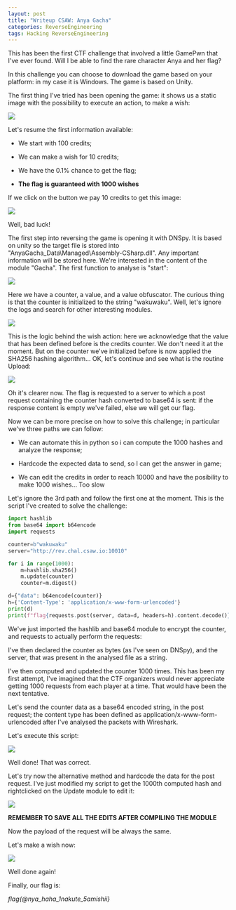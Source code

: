```yaml
---
layout: post
title: "Writeup CSAW: Anya Gacha"
categories: ReverseEngineering
tags: Hacking ReverseEngineering
---
```


This has been the first CTF challenge that involved a little GamePwn that I've ever found. Will I be able to find the rare character Anya and her flag?

<!--excerpt-->

In this challenge you can choose to download the game based on your platform: in my case it is Windows. The game is based on Unity.

The first thing I've tried has been opening the game: it shows us a static image with the possibility to execute an action, to make a wish: 

![](/img/anyagacha/1-image1.png)

Let's resume the first information available:

- We start with 100 credits;

- We can make a wish for 10 credits;

- We have the 0.1% chance to get the flag;

- **The flag is guaranteed with 1000 wishes**

If we click on the button we pay 10 credits to get this image:

![](/img/anyagacha/2-image2.png)

Well, bad luck!

The first step into reversing the game is opening it with DNSpy. It is based on unity so the target file is stored into "AnyaGacha_Data\Managed\Assembly-CSharp.dll". Any important information will be stored here. We're interested in the content of the module "Gacha". The first function to analyse is "start":

![](/img/anyagacha/3-start.png)

Here we have a counter, a value, and a value obfuscator. The curious thing is that the counter is initialized to the string "wakuwaku".  Well, let's  ignore the logs and search for other interesting modules.

![](/img/anyagacha/4-wish.png)

This is the logic behind the wish action: here we acknowledge that the value that has been defined before is the credits counter. We don't need it at the moment. But on the counter we've initialized before is now applied the SHA256 hashing algorithm... OK, let's continue and see what is  the routine Upload:

![](/img/anyagacha/5-update.png)

Oh it's clearer now. The flag is requested to a server to which a post request containing the counter hash converted to base64 is sent: if the response content is empty we've failed, else we will get our flag.

Now  we can be more precise on how to solve this challenge; in particular we've three paths we can follow:

- We can automate this in python so i can compute the 1000 hashes and analyze the response;

- Hardcode the expected data to send, so I can get the answer in game;

- We can edit the credits in order to reach 10000 and have the posibility to make 1000 wishes... Too slow

Let's ignore the 3rd path and follow the first one at the moment. This is the script I've created to solve the challenge:

```python
import hashlib
from base64 import b64encode
import requests

counter=b"wakuwaku"
server="http://rev.chal.csaw.io:10010"

for i in range(1000):
    m=hashlib.sha256()
    m.update(counter)
    counter=m.digest()

d={"data": b64encode(counter)}
h={'Content-Type': 'application/x-www-form-urlencoded'}
print(d)
print(f"flag{requests.post(server, data=d, headers=h).content.decode()}")
```

We've just imported the hashlib and base64 module to encrypt the counter, and requests to actually perform the requests:

I've then declared the counter as bytes (as I've seen on DNSpy), and the server, that was present in the analysed  file as a string.

I've then computed and updated the counter 1000 times. This has been my first attempt, I've imagined that the CTF organizers would never appreciate getting 1000 requests from each player at a time. That would have been the next tentative.

Let's send the counter data as a base64 encoded string, in the post request; the content type has been defined as application/x-www-form-urlencoded after I've analysed the packets with Wireshark. 

Let's execute this script:

![](/img/anyagacha/6-flag.png)

Well done! That was correct.

Let's try now the alternative method and hardcode the data for the post request. I've just modified my script to get the 1000th computed hash and rightclicked on the Update module to edit it:

![](/img/anyagacha/7-module.png)

**REMEMBER TO SAVE ALL THE EDITS AFTER COMPILING THE MODULE**

Now the payload of the request will be always the same. 

Let's make a wish now:

![](/img/anyagacha/8-flagalt.png)

Well done again!

Finally, our flag is: 

*flag{@nya_haha_1nakute_5amishii}*
